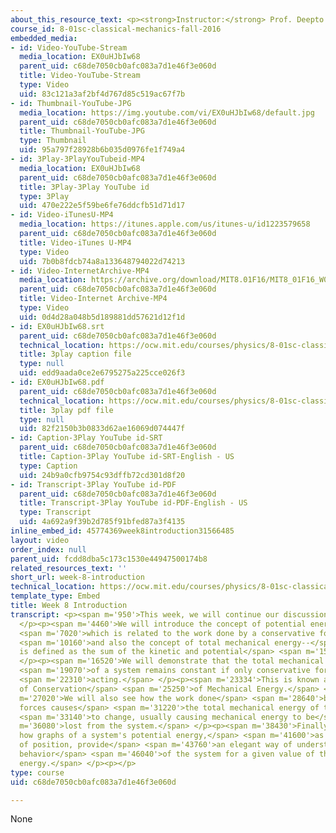 ```yaml
---
about_this_resource_text: <p><strong>Instructor:</strong> Prof. Deepto Chakrabarty</p>
course_id: 8-01sc-classical-mechanics-fall-2016
embedded_media:
- id: Video-YouTube-Stream
  media_location: EX0uHJbIw68
  parent_uid: c68de7050cb0afc083a7d1e46f3e060d
  title: Video-YouTube-Stream
  type: Video
  uid: 83c121a3af2bf4d767d85c519ac67f7b
- id: Thumbnail-YouTube-JPG
  media_location: https://img.youtube.com/vi/EX0uHJbIw68/default.jpg
  parent_uid: c68de7050cb0afc083a7d1e46f3e060d
  title: Thumbnail-YouTube-JPG
  type: Thumbnail
  uid: 95a797f28928b6b035d0976fe1f749a4
- id: 3Play-3PlayYouTubeid-MP4
  media_location: EX0uHJbIw68
  parent_uid: c68de7050cb0afc083a7d1e46f3e060d
  title: 3Play-3Play YouTube id
  type: 3Play
  uid: 470e222e5f59be6fe76ddcfb51d71d17
- id: Video-iTunesU-MP4
  media_location: https://itunes.apple.com/us/itunes-u/id1223579658
  parent_uid: c68de7050cb0afc083a7d1e46f3e060d
  title: Video-iTunes U-MP4
  type: Video
  uid: 7b0b8fdcb74a8a133648794022d74213
- id: Video-InternetArchive-MP4
  media_location: https://archive.org/download/MIT8.01F16/MIT8_01F16_W08Intro_360p.mp4
  parent_uid: c68de7050cb0afc083a7d1e46f3e060d
  title: Video-Internet Archive-MP4
  type: Video
  uid: 0d4d28a048b5d189881dd57621d12f1d
- id: EX0uHJbIw68.srt
  parent_uid: c68de7050cb0afc083a7d1e46f3e060d
  technical_location: https://ocw.mit.edu/courses/physics/8-01sc-classical-mechanics-fall-2016/week-8-potential-energy-and-energy-conservation/week-8-introduction/week-8-introduction/EX0uHJbIw68.srt
  title: 3play caption file
  type: null
  uid: edd9aada0ce2e6795275a225cce026f3
- id: EX0uHJbIw68.pdf
  parent_uid: c68de7050cb0afc083a7d1e46f3e060d
  technical_location: https://ocw.mit.edu/courses/physics/8-01sc-classical-mechanics-fall-2016/week-8-potential-energy-and-energy-conservation/week-8-introduction/week-8-introduction/EX0uHJbIw68.pdf
  title: 3play pdf file
  type: null
  uid: 82f2150b3b0833d62ae16069d074447f
- id: Caption-3Play YouTube id-SRT
  parent_uid: c68de7050cb0afc083a7d1e46f3e060d
  title: Caption-3Play YouTube id-SRT-English - US
  type: Caption
  uid: 24b9a0cfb9754c93dffb72cd301d8f20
- id: Transcript-3Play YouTube id-PDF
  parent_uid: c68de7050cb0afc083a7d1e46f3e060d
  title: Transcript-3Play YouTube id-PDF-English - US
  type: Transcript
  uid: 4a692a9f39b2d785f91bfed87a3f4135
inline_embed_id: 45774369week8introduction31566485
layout: video
order_index: null
parent_uid: fcdd8dba5c173c1530e44947500174b8
related_resources_text: ''
short_url: week-8-introduction
technical_location: https://ocw.mit.edu/courses/physics/8-01sc-classical-mechanics-fall-2016/week-8-potential-energy-and-energy-conservation/week-8-introduction/week-8-introduction
template_type: Embed
title: Week 8 Introduction
transcript: <p><span m='950'>This week, we will continue our discussion of energy.</span>
  </p><p><span m='4460'>We will introduce the concept of potential energy--</span>
  <span m='7020'>which is related to the work done by a conservative force,</span>
  <span m='10160'>and also the concept of total mechanical energy--</span> <span m='12807'>which
  is defined as the sum of the kinetic and potential</span> <span m='15140'>energies.</span>
  </p><p><span m='16520'>We will demonstrate that the total mechanical energy</span>
  <span m='19070'>of a system remains constant if only conservative forces are</span>
  <span m='22310'>acting.</span> </p><p><span m='23334'>This is known as the Principle
  of Conservation</span> <span m='25250'>of Mechanical Energy.</span> </p><p><span
  m='27020'>We will also see how the work done</span> <span m='28640'>by any non-conservative
  forces causes</span> <span m='31220'>the total mechanical energy of the system</span>
  <span m='33140'>to change, usually causing mechanical energy to be</span> <span
  m='36080'>lost from the system.</span> </p><p><span m='38430'>Finally, we will see
  how graphs of a system's potential energy,</span> <span m='41600'>as a function
  of position, provide</span> <span m='43760'>an elegant way of understanding the
  behavior</span> <span m='46040'>of the system for a given value of the total mechanical
  energy.</span> </p><p></p>
type: course
uid: c68de7050cb0afc083a7d1e46f3e060d

---
```

None